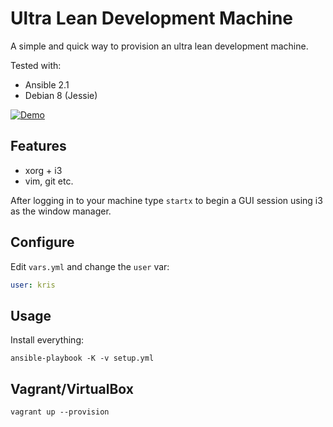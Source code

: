# Ultra Lean Development Machine

A simple and quick way to provision an ultra lean development machine.

Tested with:

* Ansible 2.1
* Debian 8 (Jessie)

[![Demo](https://img.youtube.com/vi/Ql4hYROBqSY/0.jpg)](https://www.youtube.com/watch?v=Ql4hYROBqSY)

## Features

- xorg + i3
- vim, git etc.

After logging in to your machine type `startx` to begin a GUI session using
i3 as the window manager.

## Configure

Edit `vars.yml` and change the `user` var:

```yaml
user: kris
```

## Usage

Install everything:

    ansible-playbook -K -v setup.yml

## Vagrant/VirtualBox

```
vagrant up --provision
```
